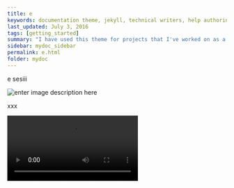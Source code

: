 ```yaml
---
title: e
keywords: documentation theme, jekyll, technical writers, help authoring tools, hat replacements
last_updated: July 3, 2016
tags: [getting_started]
summary: "I have used this theme for projects that I've worked on as a professional technical writer."
sidebar: mydoc_sidebar
permalink: e.html
folder: mydoc
---
```



e sesiii       


![enter image description here](http://ilkokuma.egitimhane.com/wp-content/gif/esesi.gif)


xxx



<p><video id="scenario-1" class="video-js vjs-default-skin vjs-big-play-centered" controls
  preload="auto" data-setup='{}'>
  <source src="https://e-egitim.github.io/test/1.mp4" type='video/mp4'>
</video></p>










